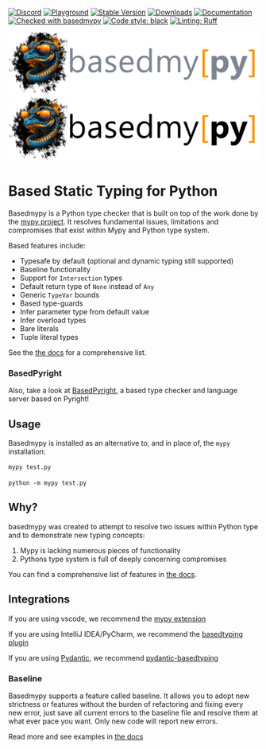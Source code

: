 [![Discord](https://img.shields.io/discord/948915247073349673?logo=discord)](https://discord.gg/7y9upqPrk2)
[![Playground](https://img.shields.io/badge/🛝%20playground-blue)](https://mypy-play.net/?mypy=basedmypy-latest)
[![Stable Version](https://img.shields.io/pypi/v/basedmypy?color=blue)](https://pypi.org/project/basedmypy/)
[![Downloads](https://img.shields.io/pypi/dm/basedmypy)](https://pypistats.org/packages/basedmypy)
[![Documentation](https://img.shields.io/badge/📚%20docs-blue)](https://KotlinIsland.github.io/basedmypy)
[![Checked with basedmypy](https://img.shields.io/badge/basedmypy-checked-brightgreen?labelColor=orange)](https://github.com/KotlinIsland/basedmypy)
[![Code style: black](https://img.shields.io/badge/code%20style-black-000000.svg)](https://github.com/psf/black)
[![Linting: Ruff](https://img.shields.io/endpoint?url=https://raw.githubusercontent.com/charliermarsh/ruff/main/assets/badge/v2.json)](https://github.com/astral-sh/ruff)

<!-- can't use a <picture> because it doesn't work in the app -->

![Amon Gus.](/docs/static/logo-dark.png#gh-dark-mode-only)
![Amon Gus.](/docs/static/logo-light.png#gh-light-mode-only)

# Based Static Typing for Python

Basedmypy is a Python type checker that is built on top of the work done by the
[mypy project](https://github.com/python/mypy). It resolves fundamental issues, limitations and compromises
that exist within Mypy and Python type system.

Based features include:

- Typesafe by default (optional and dynamic typing still supported)
- Baseline functionality
- Support for `Intersection` types
- Default return type of `None` instead of `Any`
- Generic `TypeVar` bounds
- Based type-guards
- Infer parameter type from default value
- Infer overload types
- Bare literals
- Tuple literal types

See the [the docs](https://kotlinisland.github.io/basedmypy/based_features.html) for a comprehensive list.


### BasedPyright

Also, take a look at [BasedPyright](https://github.com/DetachHead/basedpyright), a based type checker and language server based on Pyright!

## Usage

Basedmypy is installed as an alternative to, and in place of, the `mypy` installation:

    mypy test.py

    python -m mypy test.py


## Why?

basedmypy was created to attempt to resolve two issues within Python type and to demonstrate new typing concepts:

1. Mypy is lacking numerous pieces of functionality
2. Pythons type system is full of deeply concerning compromises

You can find a comprehensive list of features in [the docs](https://kotlinisland.github.io/basedmypy/based_features.html).


## Integrations

If you are using vscode, we recommend the [mypy extension](https://marketplace.visualstudio.com/items?itemName=ms-python.mypy-type-checker)

If you are using IntelliJ IDEA/PyCharm, we recommend the [basedtyping plugin](https://plugins.jetbrains.com/plugin/23374-basedtyping)

If you are using [Pydantic](https://github.com/pydantic/pydantic), we recommend [pydantic-basedtyping](https://github.com/KotlinIsland/pydantic-basedtyping)


### Baseline

Basedmypy supports a feature called baseline. It allows you to adopt new strictness or features
without the burden of refactoring and fixing every new error, just save all current errors to the baseline
file and resolve them at what ever pace you want. Only new code will report new errors.

Read more and see examples in [the docs](https://KotlinIsland.github.io/basedmypy/baseline)

